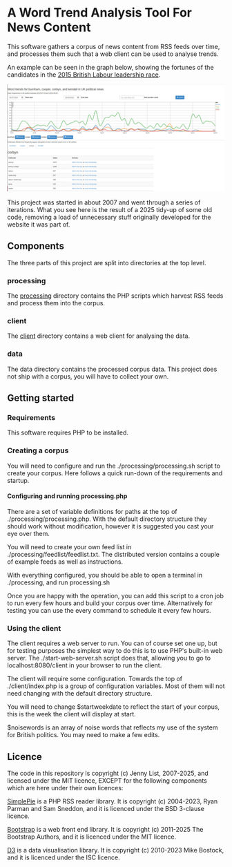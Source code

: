 # A Word Trend Analysis Tool For News Content

This software gathers a corpus of news content from RSS feeds over time, and processes them such that a web client can be used to analyse trends.

An example can be seen in the graph below, showing the fortunes of the candidates in the [2015 British Labour leadership race](https://en.wikipedia.org/wiki/2015_Labour_Party_leadership_election_(UK)).

![A graph of word frequencies of candidate names over the campaign.](./images/trends-labour-leadership-2015.jpg)

This project was started in about 2007 and went through a series of iterations. What you see here is the result of a 2025 tidy-up of some old code, removing a load of unnecessary stuff originally developed for the website it was part of.

## Components

The three parts of this project are split into directories at the top level.

### processing

The [processing](./processing/) directory contains the PHP scripts which harvest RSS feeds and process them into the corpus.

### client

The [client](./client/) directory contains a web client for analysing the data.

### data

The data directory contains the processed corpus data. This project does not ship with a corpus, you will have to collect your own.

## Getting started

### Requirements

This software requires PHP to be installed.

### Creating a corpus

You will need to configure and run the ./processing/processing.sh script to create your corpus. Here follows a quick run-down of the requirements and startup.

#### Configuring and running processing.php

There are a set of variable definitions for paths at the top of ./processing/processing.php. With the default directory structure they should work without modification, however it is suggested you cast your eye over them.

You will need to create your own feed list in ./processing/feedlist/feedlist.txt. The distributed version contains a couple of example feeds as well as instructions.

With everything configured, you should be able to open a terminal in ./processing, and run processing.sh

Once you are happy with the operation, you can add this script to a cron job to run every few hours and build your corpus over time. Alternatively for testing you can use the every command to schedule it every few hours.

### Using the client

The client requires a web server to run. You can of course set one up, but for testing purposes the simplest way to do this is to use PHP's built-in web server. The ./start-web-server.sh script does that, allowing you to go to localhost:8080/client in your browser to run the client.

The client will require some configuration. Towards the top of ./client/index.php is a group of configuration variables. Most of them will not need changing with the default directory structure.

You will need to change $startweekdate to reflect the start of your corpus, this is the week the client will display at start.

$noisewords is an array of noise words that reflects my use of the system for British politics. You may need to make a few edits.

## Licence

The code in this repository ls copyright (c) Jenny List, 2007-2025, and licensed under the MIT licence, EXCEPT for the following components which are here under their own licences:

[SimplePie](https://github.com/simplepie/simplepie) is a PHP RSS reader library.
It is copyright (c) 2004-2023, Ryan Parman and Sam Sneddon, and it is licenced under the BSD 3-clause licence.

[Bootstrap](https://getbootstrap.com/) is a web front end library.
It is copyright (c) 2011-2025 The Bootstrap Authors, and it is licenced under the MIT licence.

[D3](https://d3js.org/) is a data visualisation library.
It is copyright (c) 2010-2023 Mike Bostock, and it is licenced under the ISC licence.
